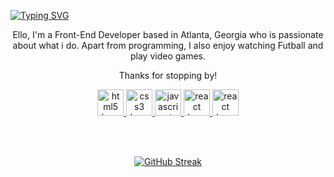 [![Typing SVG](https://readme-typing-svg.demolab.com?font=+Source+Code+Pro+&weight=500&size=34&duration=3000&pause=3000&color=7F00FF&center=true&vCenter=true&random=false&width=900&height=90&lines=Hello+there%2C+I'm+Pavon+Gurung)](https://git.io/typing-svg)
<div align="center">
    <p>Ello, I'm a Front-End Developer based in Atlanta, Georgia who is passionate about what i do. Apart from programming, I also enjoy watching Futball and play video games.
<p> Thanks for stopping by!</p>
    <a href='https://www.w3schools.com/html/html_intro.asp' title="HTML5" > 
        <img src="https://cdn.jsdelivr.net/gh/devicons/devicon/icons/html5/html5-original.svg" height="42" width="42" alt="html5 logo"  />
    </a>
    <a href='https://www.w3schools.com/css/css_intro.asp' title="CSS3" >
        <img  src="https://cdn.jsdelivr.net/gh/devicons/devicon/icons/css3/css3-original.svg" height="42" width="42" alt="css3 logo"  />
    </a>
    <a href='https://www.w3schools.com/js/js_intro.asp' title="JavaScript" >
        <img src="https://cdn.jsdelivr.net/gh/devicons/devicon/icons/javascript/javascript-original.svg" height="42" width="42" alt="javascript logo"  />
    </a>
    <a href='https://www.w3schools.com/react/react_intro.asp' title="React">
        <img src="https://cdn.jsdelivr.net/gh/devicons/devicon/icons/react/react-original.svg" height="42" width="42" alt="react logo"  />
</a>
   <a href='https://www.w3schools.com/python/python_intro.asp' title="Python">
        <img src="https://cdn.jsdelivr.net/gh/devicons/devicon/icons/python/python-original.svg" height="42" width="42" alt="react logo"  />
</a>

<br /><br />

[![GitHub Streak](https://github-readme-streak-stats-steel-nu.vercel.app?user=Pavon&theme=github-dark-blue&hide_border=true&mode=weekly&card_width=430)](https://git.io/streak-stats)

</div>




